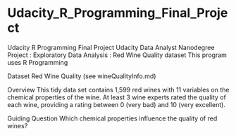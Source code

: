 # Udacity_R_Programming_Final_Project
Udacity R Programming Final Project
Udacity Data Analyst Nanodegree Project : Exploratory Data Analysis : Red Wine Quality dataset
This program uses R Programming

Dataset
Red Wine Quality (see wineQualityInfo.md)

Overview
This tidy data set contains 1,599 red wines with 11 variables on the chemical properties of the wine. At least 3 wine experts rated the quality of each wine, providing a rating between 0 (very bad) and 10 (very excellent).

Guiding Question
Which chemical properties influence the quality of red wines?
